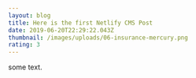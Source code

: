 ```yaml
---
layout: blog
title: Here is the first Netlify CMS Post
date: 2019-06-20T22:29:22.043Z
thumbnail: /images/uploads/06-insurance-mercury.png
rating: 3
---
```

some text.
